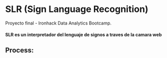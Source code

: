 # SLR (Sign Language Recognition)

Proyecto final - Ironhack Data Analytics Bootcamp.

#### SLR es un interpretador del lenguaje de signos a traves de la camara web

## Process:
